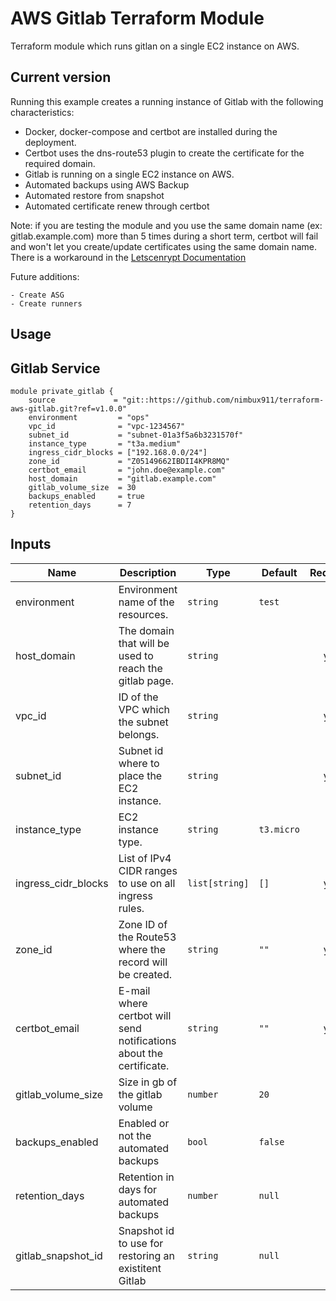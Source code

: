 # AWS Gitlab Terraform Module

Terraform module which runs gitlan on a single EC2 instance on AWS.

## Current version

Running this example creates a running instance of Gitlab with the following characteristics:
   
   - Docker, docker-compose and certbot are installed during the deployment.
   - Certbot uses the dns-route53 plugin to create the certificate for the required domain. 
   - Gitlab is running on a single EC2 instance on AWS.
   - Automated backups using AWS Backup
   - Automated restore from snapshot
   - Automated certificate renew through certbot
   
   Note: if you are testing the module and you use the same domain name (ex: gitlab.example.com) more than 5 times during a short term, certbot will fail and won't let you create/update certificates using the same domain name. There is a workaround in the [Letscenrypt Documentation](https://letsencrypt.org/docs/duplicate-certificate-limit/)
   
Future additions:

    - Create ASG
    - Create runners
    
## Usage

## Gitlab Service

```hcl
module private_gitlab {
    source             = "git::https://github.com/nimbux911/terraform-aws-gitlab.git?ref=v1.0.0"
    environment         = "ops"
    vpc_id              = "vpc-1234567"
    subnet_id           = "subnet-01a3f5a6b3231570f"
    instance_type       = "t3a.medium"
    ingress_cidr_blocks = ["192.168.0.0/24"]
    zone_id             = "Z05149662IBDII4KPR8MQ"
    certbot_email       = "john.doe@example.com"
    host_domain         = "gitlab.example.com"
    gitlab_volume_size  = 30
    backups_enabled     = true
    retention_days      = 7
}
```

## Inputs

| Name | Description | Type | Default | Required |
|------|-------------|------|---------|:--------:|
| environment | Environment name of the resources. | `string` | `test` | no |
| host\_domain | The domain that will be used to reach the gitlab page. | `string` | ` ` | yes |
| vpc\_id | ID of the VPC which the subnet belongs. | `string` | ` ` | yes |
| subnet\_id | Subnet id where to place the EC2 instance. | `string` | ` ` | yes |
| instance\_type | EC2 instance type. | `string` | `t3.micro` | no |
| ingress\_cidr\_blocks | List of IPv4 CIDR ranges to use on all ingress rules. | `list[string]` | `[]` | yes |
| zone\_id | Zone ID of the Route53 where the record will be created. | `string` | `""` | yes |
| certbot\_email | E-mail where certbot will send notifications about the certificate. | `string` | `""` | yes |
| gitlab\_volume\_size | Size in gb of the gitlab volume | `number` | `20` | no |
| backups\_enabled | Enabled or not the automated backups | `bool` | `false` | no |
| retention\_days | Retention in days for automated backups | `number` | `null` | no | 
| gitlab\_snapshot\_id | Snapshot id to use for restoring an existitent Gitlab | `string` | `null` | no |
